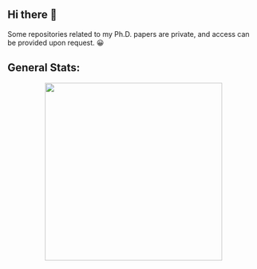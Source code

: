 ## Hi there 👋

Some repositories related to my Ph.D. papers are private, and access can be provided upon request. 😀

## General Stats:
  <p align="center">
  <img src="https://github-readme-stats.vercel.app/api/top-langs/?username=ehsan-lari&theme=dark&layout=compact" width="355" />
</p>

<!--
**ehsan-lari/ehsan-lari** is a ✨ _special_ ✨ repository because its `README.md` (this file) appears on your GitHub profile.

Here are some ideas to get you started:

- 🔭 I’m currently working on ...
- 🌱 I’m currently learning ...
- 👯 I’m looking to collaborate on ...
- 🤔 I’m looking for help with ...
- 💬 Ask me about ...
- 📫 How to reach me: ...
- 😄 Pronouns: ...
- ⚡ Fun fact: ...
-->
